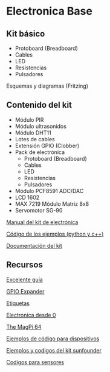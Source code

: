 # Electronica Base

## Kit básico

* Protoboard (Breadboard)
* Cables
* LED
* Resistencias
* Pulsadores

Esquemas y diagramas
(Fritzing)

## Contenido del kit

* Módulo PIR
* Módulo ultrasonidos
* Módulo DHT11
* Lotes de cables
* Extensión GPIO (Clobber)
* Pack de electrónica
  * Protoboard (Breadboard)
  * Cables
  * LED
  * Resistencias
  * Pulsadores
* Módulo PCF8591 ADC/DAC
* LCD 1602
* MAX 7219 Módulo Matriz 8x8
* Servomotor SG-90


[Manual del kit de electrónica](https://www.velleman.eu/downloads/29/vmp502_a4v01.pdf)

[Código de los ejemplos (python y c++)](https://www.velleman.eu/downloads/files/downloads/vmp502_code_pi.zip)

[Documentación del kit](http://tienda.bricogeek.com/accesorios-raspberry-pi/1001-kit-de-aprendizaje-raspberry-pi-basico.html)

## Recursos

[Excelente guía](https://bricolabs.cc/wiki/guias/raspberry_gpio)

[GPIO Expander](https://www.raspberrypi.org/blog/gpio-expander)

[Etiquetas](https://es.aliexpress.com/store/product/WEMOS-GPIO-Reference-Card-V1-0-0-for-Raspberry-Pi-Model-B-Pi-2-Pi-3/1331105_32787522447.html)

[Electronica desde 0](https://www.raspberrypi.org/magpi-issues/MagPi_Mini_Spanish_03.pdf)

[The MagPi 64](https://www.raspberrypi.org/magpi-issues/MagPi64.pdf)

[Ejemplos de código para dispositivos](http://abyz.me.uk/rpi/pigpio/examples.html#Index)

[Ejemplos y codigos del kit sunfounder](https://www.sunfounder.com/learn/category/sensor-kit-v2-0-for-raspberry-pi-b-plus.html)

[Codigos para sensores](http://raspoid.com/)

